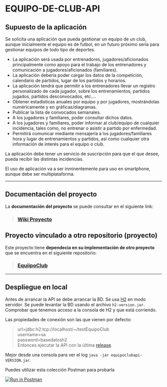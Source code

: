 # EQUIPO-DE-CLUB-API

## **Supuesto de la aplicación**

Se solicita una aplicación que pueda gestionar un equipo de un club, aunque inicialmente el equipo es de futbol, en un futuro próximo sería para gestionar equipos de todo tipo de deportes.

-   La aplicación será usada por entrenadores, jugadores/aficionados principalmente como apoyo para el trabajo de los entrenadores y comunicación a jugadores/aficionados (familiares).
-   La aplicación debería poder cargar los datos de la competición, calendario de partidos, lugar de los partidos y horarios.
-   La aplicación tendrá que permitir a los entrenadores llevar un registro personalizado de cada jugador, sobre los entrenamientos, partidos jugados, partidos desconvocados, etc….
-   Obtener estadísticas anuales por equipo y por jugadores, mostrándolas numéricamente y en gráficas/diagramas.
-   Publicar la lista de convocados semanales.
-   A los jugadores y familiares, poder consultar dichos datos.
-   A los jugadores y familiares, poder informar al club/equipo de cualquier incidencia, tales como, no entrenar o asistir a partido por enfermedad.
-   Permitirá comunicar mediante mensajería a los jugadores/familiares hora y lugar de entrenamientos y partidos, así como cualquier otra información de interés para el equipo o club.

La aplicación debe tener un servicio de suscripción para que el que desee, pueda recibir las distintas incidencias.

El uso de aplicación va a ser inminentemente para uso en smartphone, aunque debe ser multiplataforma.

---

## **Documentación del proyecto**

La **documentación del proyecto** se puede consultar en el siguiente link:

> ### [Wiki Proyecto](https://git.institutomilitar.com/sesporti/equiipo-de-club/wikis/home)

## **Proyecto vinculado a otro repositorio (proyecto)**

Este proyecto tiene **dependecia en su implementación de otro proyecto** que se encuentra en el siguiente repositorio:

> ### [EquiipoClub](https://git.institutomilitar.com/sesporti/equiipoclub.git)

---

## **Despliegue en local**

Antes de arrancar la API se debe arrancar la BD. Se usa [H2](https://h2database.com/html/main.html) en modo servidor.
Se puede levantar la BD usando el archivo `h2-version.jar`. Comprobar que tenemos acceso a la consola de H2 y que está corriendo.

Las propiedades de conexión son las que vienen por defecto:

> url=jdbc:h2:tcp://localhost/~/testEquipoClub  
> username=sa  
> password=basedatosh2  
> Entonces ejecutar la API con la última [release](https://git.institutomilitar.com/sesporti/equiipo-de-club/releases).

Mejor desde una consola para ver el log `java -jar equipoclubapi-VERSION.jar`.

Puedes utilizar esta colección Postman para probarla

[![Run in Postman](https://run.pstmn.io/button.svg)](https://documenter.getpostman.com/view/10815375/Szmb7zkg)

